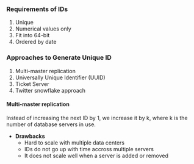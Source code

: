 ### Requirements of IDs
1. Unique
2. Numerical values only
3. Fit into 64-bit
4. Ordered by date

### Approaches to Generate Unique ID
1. Multi-master replication
2. Universally Unique Identifier (UUID)
3. Ticket Server
4. Twitter snowflake approach

#### Multi-master replication
Instead of increasing the next ID by 1, we increase it by k, where k is the number of database servers in use.
- **Drawbacks**
	- Hard to scale with multiple data centers
	- IDs do not go up with time accross multiple servers
	- It does not scale well when a server is added or removed